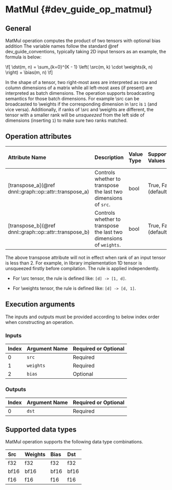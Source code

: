 MatMul {#dev_guide_op_matmul}
=============================

## General

MatMul operation computes the product of two tensors with optional bias addition
The variable names follow the standard @ref dev_guide_conventions, typically
taking 2D input tensors as an example, the formula is below:

\f[
    \dst(m, n) =
        \sum_{k=0}^{K - 1} \left(
            \src(m, k) \cdot \weights(k, n)
        \right) +
        \bias(m, n)
\f]

In the shape of a tensor, two right-most axes are interpreted as row and column
dimensions of a matrix while all left-most axes (if present) are interpreted as
batch dimensions. The operation supports broadcasting semantics for those batch
dimensions. For example \src can be broadcasted to \weights if the corresponding
dimension in \src is `1` (and vice versa). Additionally, if ranks of \src and
\weights are different, the tensor with a smaller rank will be *unsqueezed* from
the left side of dimensions (inserting `1`) to make sure two ranks matched.

## Operation attributes

| Attribute Name                                         | Description                                                         | Value Type | Supported Values      | Required or Optional |
|:-------------------------------------------------------|:--------------------------------------------------------------------|:-----------|:----------------------|:---------------------|
| [transpose_a](@ref dnnl::graph::op::attr::transpose_a) | Controls whether to transpose the last two dimensions of `src`.     |bool        | True, False (default) | Optional             |
| [transpose_b](@ref dnnl::graph::op::attr::transpose_b) | Controls whether to transpose the last two dimensions of `weights`. |bool        | True, False (default) | Optional             |

The above transpose attribute will not in effect when rank of an input tensor is
less than 2. For example, in library implementation 1D tensor is unsqueezed
firstly before compilation. The rule is applied independently.

- For \src tensor, the rule is defined like: `[d] -> [1, d]`.

- For \weights tensor, the rule is defined like: `[d] -> [d, 1]`.

## Execution arguments

The inputs and outputs must be provided according to below index order when
constructing an operation.

### Inputs

| Index | Argument Name | Required or Optional |
|:------|:--------------|:---------------------|
| 0     | `src`         | Required             |
| 1     | `weights`     | Required             |
| 2     | `bias`        | Optional             |

### Outputs

| Index | Argument Name | Required or Optional |
|:------|:--------------|:---------------------|
| 0     | `dst`         | Required             |

## Supported data types

MatMul operation supports the following data type combinations.

| Src  | Weights | Bias | Dst  |
|:-----|:--------|:-----|:-----|
| f32  | f32     | f32  | f32  |
| bf16 | bf16    | bf16 | bf16 |
| f16  | f16     | f16  | f16  |
